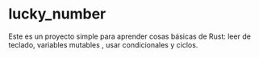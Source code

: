 # lucky_number
Este es un proyecto simple para aprender cosas básicas de Rust: leer de teclado, variables mutables , usar condicionales y ciclos.
